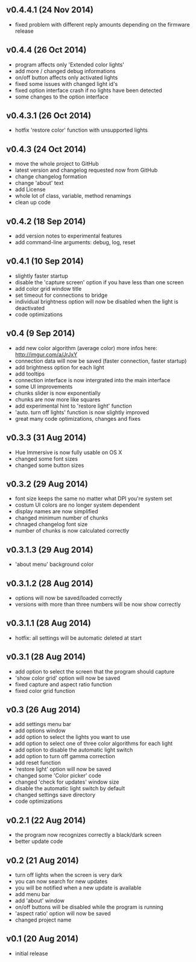## v0.4.4.1 (24 Nov 2014) ##
 - fixed problem with different reply amounts depending on the firmware release

## v0.4.4 (26 Oct 2014) ##
 - program affects only 'Extended color lights'
 - add more / changed debug informations
 - on/off button affects only activated lights
 - fixed some issues with changed light id's
 - fixed option interface crash if no lights have been detected
 - some changes to the option interface

## v0.4.3.1 (26 Oct 2014) ##
 - hotfix 'restore color' function with unsupported lights

## v0.4.3 (24 Oct 2014) ##
 - move the whole project to GitHub
 - latest version and changelog requested now from GitHub
 - change changelog formation
 - change 'about' text
 - add License
 - whole lot of class, variable, method renamings
 - clean up code

## v0.4.2 (18 Sep 2014) ##
 - add version notes to experimental features
 - add command-line arguments: debug, log, reset

## v0.4.1 (10 Sep 2014) ##
 - slightly faster startup
 - disable the 'capture screen' option if you have less than one screen
 - add color grid window title
 - set timeout for connections to bridge
 - individual brightness option will now be disabled when the light is deactivated
 - code optimizations

## v0.4 (9 Sep 2014) ##
 - add new color algorithm (average color) more infos here: http://imgur.com/a/JrJxY
 - connection data will now be saved (faster connection, faster startup)
 - add brightness option for each light
 - add tooltips
 - connection interface is now intergrated into the main interface
 - some UI improvements
 - chunks slider is now exponentially
 - chunks are now more like squares
 - add experimental hint to 'restore light' function
 - 'auto. turn off lights' function is now slightly improved
 - great many code optimizations, changes and fixes

## v0.3.3 (31 Aug 2014) ##
 - Hue Immersive is now fully usable on OS X
 - changed some font sizes
 - changed some button sizes

## v0.3.2 (29 Aug 2014) ##
 - font size keeps the same no matter what DPI you're system set
 - costum UI colors are no longer system dependent
 - display names are now simplified
 - changed minimum number of chunks
 - chnaged changelog font size
 - number of chunks is now calculated correctly

## v0.3.1.3 (29 Aug 2014) ##
 - 'about menu' background color

## v0.3.1.2 (28 Aug 2014) ##
 - options will now be saved/loaded correctly
 - versions with more than three numbers will be now show correctly

## v0.3.1.1 (28 Aug 2014) ##
 - hotfix: all settings will be automatic deleted at start

## v0.3.1 (28 Aug 2014) ##
 - add option to select the screen that the program should capture
 - 'show color grid' option will now be saved
 - fixed capture and aspect ratio function
 - fixed color grid function

## v0.3 (26 Aug 2014) ##
 - add settings menu bar
 - add options window
 - add option to select the lights you want to use
 - add option to select one of three color algorithms for each light
 - add option to disable the automatic light switch
 - add option to turn off gamma correction
 - add reset function
 - 'restore light' option will now be saved
 - changed some 'Color picker' code
 - changed 'check for updates' window size
 - disable the automatic light switch by default
 - changed settings save directory
 - code optimizations

## v0.2.1 (22 Aug 2014) ##
 - the program now recognizes correctly a black/dark screen
 - better update code

## v0.2 (21 Aug 2014) ##
 - turn off lights when the screen is very dark
 - you can now search for new updates
 - you will be notified when a new update is available
 - add menu bar
 - add 'about' window
 - on/off buttons will be disabled while the program is running
 - 'aspect ratio' option will now be saved
 - changed project name

## v0.1 (20 Aug 2014) ##
 - initial release